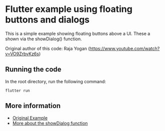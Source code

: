 # Flutter example using floating buttons and dialogs

This is a simple example showing floating buttons above a UI. These a shown via the showDialog() function.

Original author of this code: Raja Yogan (https://www.youtube.com/watch?v=VO9ZrbvKz6s)

## Running the code

In the root directory, run the following command:
```
flutter run
```
## More information
- [Original Example](https://pages.github.com/)
- [More about the showDialog function](https://api.flutter.dev/flutter/material/showDialog.html)
